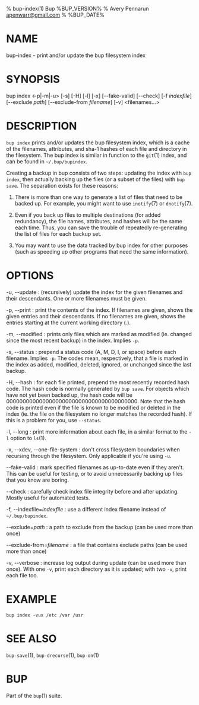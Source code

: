 % bup-index(1) Bup %BUP_VERSION%
% Avery Pennarun <apenwarr@gmail.com>
% %BUP_DATE%

# NAME

bup-index - print and/or update the bup filesystem index

# SYNOPSIS

bup index <-p|-m|-u> [-s] [-H] [-l] [-x] [--fake-valid]
[--check] [-f *indexfile*] [--exclude *path*]
[--exclude-from *filename*] [-v] <filenames...>

# DESCRIPTION

`bup index` prints and/or updates the bup filesystem index,
which is a cache of the filenames, attributes, and sha-1
hashes of each file and directory in the filesystem.  The
bup index is similar in function to the `git`(1) index, and
can be found in `~/.bup/bupindex`.

Creating a backup in bup consists of two steps: updating
the index with `bup index`, then actually backing up the
files (or a subset of the files) with `bup save`.  The
separation exists for these reasons:

1. There is more than one way to generate a list of files
that need to be backed up.  For example, you might want to
use `inotify`(7) or `dnotify`(7).

2. Even if you back up files to multiple destinations (for
added redundancy), the file names, attributes, and hashes
will be the same each time.  Thus, you can save the trouble
of repeatedly re-generating the list of files for each
backup set.

3. You may want to use the data tracked by bup index for
other purposes (such as speeding up other programs that
need the same information).


# OPTIONS

-u, --update
:   (recursively) update the index for the given filenames and
    their descendants.  One or more filenames must be
    given.

-p, --print
:   print the contents of the index.  If filenames are
    given, shows the given entries and their descendants. 
    If no filenames are given, shows the entries starting
    at the current working directory (.).
    
-m, --modified
:   prints only files which are marked as modified (ie.
    changed since the most recent backup) in the index. 
    Implies `-p`.

-s, --status
:   prepend a status code (A, M, D, I, or space) before each
    filename.  Implies `-p`.  The codes mean, respectively,
    that a file is marked in the index as added, modified,
    deleted, ignored, or unchanged since the last backup.
    
-H, --hash
:   for each file printed, prepend the most recently
    recorded hash code.  The hash code is normally
    generated by `bup save`.  For objects which have not yet
    been backed up, the hash code will be
    0000000000000000000000000000000000000000.  Note that
    the hash code is printed even if the file is known to
    be modified or deleted in the index (ie. the file on
    the filesystem no longer matches the recorded hash). 
    If this is a problem for you, use `--status`.
    
-l, --long
:   print more information about each file, in a similar
    format to the `-l` option to `ls`(1).

-x, --xdev, --one-file-system
:   don't cross filesystem boundaries when recursing
    through the filesystem.  Only applicable if you're
    using `-u`.
    
--fake-valid
:   mark specified filenames as up-to-date even if they
    aren't.  This can be useful for testing, or to avoid
    unnecessarily backing up files that you know are
    boring.
    
--check
:   carefully check index file integrity before and after
    updating.  Mostly useful for automated tests.

-f, --indexfile=*indexfile*
:   use a different index filename instead of
    `~/.bup/bupindex`.

--exclude=*path*
:   a path to exclude from the backup (can be used more
    than once)

--exclude-from=*filename*
:   a file that contains exclude paths (can be used more
    than once)

-v, --verbose
:   increase log output during update (can be used more
    than once).  With one `-v`, print each directory as it
    is updated; with two `-v`, print each file too.


# EXAMPLE

    bup index -vux /etc /var /usr
    

# SEE ALSO

`bup-save`(1), `bup-drecurse`(1), `bup-on`(1)

# BUP

Part of the `bup`(1) suite.
